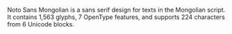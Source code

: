 Noto Sans Mongolian is a sans serif design for texts in the Mongolian script. It contains 1,563 glyphs, 7 OpenType features, and supports 224 characters from 6 Unicode blocks.